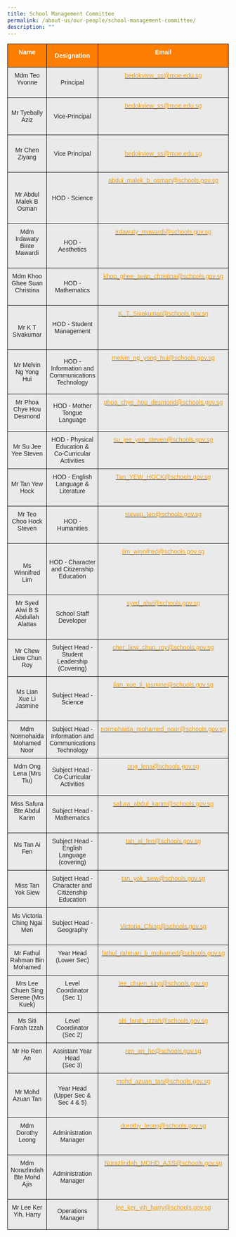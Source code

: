 ```yaml
---
title: School Management Committee
permalink: /about-us/our-people/school-management-committee/
description: ""
---
```

<style type="text/css">
.tg  {border-collapse:collapse;border-spacing:0;}
.tg td{border-color:black;border-style:solid;border-width:1px;font-family:Arial, sans-serif;font-size:14px;
  overflow:hidden;padding:10px 5px;word-break:normal;}
.tg th{border-color:black;border-style:solid;border-width:1px;font-family:Arial, sans-serif;font-size:14px;
  font-weight:normal;overflow:hidden;padding:10px 5px;word-break:normal;}
.tg .tg-41i5{background-color:#EAEAEA;color:#F2A00F;text-align:center;vertical-align:top}
.tg .tg-pa0n{background-color:#FD7E00;color:#FFF;font-weight:bold;text-align:center;vertical-align:middle}
.tg .tg-ii8k{background-color:#EAEAEA;color:#222;text-align:center;vertical-align:top}
.tg .tg-t0cp{background-color:#FD7E00;color:#FFF;font-weight:bold;text-align:center;vertical-align:top}
.tg .tg-ku5w{background-color:#EAEAEA;color:#222;text-align:center;vertical-align:middle}
</style>
<table class="tg">
<thead>
  <tr>
    <th class="tg-pa0n" colspan="2"><span style="color:#FFF;background-color:#FD7E00">Name</span><br><br></th>
    <th class="tg-pa0n"><span style="color:#FFF;background-color:#FD7E00">Designation</span><br></th>
    <th class="tg-t0cp"><span style="color:#FFF;background-color:#FD7E00">Email</span><br><br></th>
  </tr>
</thead>
<tbody>
  <tr>
    <td class="tg-ii8k" colspan="2"><span style="color:#222;background-color:#EAEAEA">Mdm Teo Yvonne</span><br><br></td>
    <td class="tg-ku5w"><span style="color:#222;background-color:#EAEAEA">Principal</span></td>
    <td class="tg-41i5"><a href="mailto:bedokview_ss@moe.edu.sg"><span style="text-decoration:none;color:#F2A00F">bedokview_ss@moe.edu.sg</span></a></td>
  </tr>
  <tr>
    <td class="tg-ku5w" colspan="2"><span style="color:#222;background-color:#EAEAEA"> </span><br><span style="color:#222;background-color:#EAEAEA">Mr Tyebally Aziz</span><br><br></td>
    <td class="tg-ku5w"><span style="color:#222;background-color:#EAEAEA">Vice-Principal</span></td>
    <td class="tg-41i5"><a href="mailto:bedokview_ss@moe.edu.sg"><span style="text-decoration:none;color:#F2A00F">bedokview_ss@moe.edu.sg</span></a></td>
  </tr>
  <tr>
    <td class="tg-ku5w" colspan="2"><span style="color:#222;background-color:#EAEAEA"> </span><br><span style="color:#222;background-color:#EAEAEA">Mr Chen Ziyang</span><br><br></td>
    <td class="tg-ku5w"><span style="color:#222;background-color:#EAEAEA">Vice Principal </span></td>
    <td class="tg-ku5w"><span style="color:#222;background-color:#EAEAEA"> </span><a href="mailto:bedokview_ss@moe.edu.sg"><span style="text-decoration:none;color:#F2A00F">bedokview_ss@moe.edu.sg</span></a></td>
  </tr>
  <tr>
    <td class="tg-ku5w" colspan="2"><span style="color:#222;background-color:#EAEAEA"> </span><br><br><span style="color:#222;background-color:#EAEAEA">Mr Abdul Malek B Osman</span><br><br></td>
    <td class="tg-ku5w"><span style="color:#222;background-color:#EAEAEA">HOD - Science</span></td>
    <td class="tg-41i5"><a href="mailto:abdul_malek_b_osman@schools.gov.sg"><span style="text-decoration:none;color:#F2A00F">abdul_malek_b_osman@schools.gov.sg</span></a></td>
  </tr>
  <tr>
    <td class="tg-ii8k" colspan="2"><span style="color:#222;background-color:#EAEAEA">Mdm Irdawaty Binte Mawardi</span><br><br></td>
    <td class="tg-ku5w"><span style="color:#222;background-color:#EAEAEA">HOD - Aesthetics   </span></td>
    <td class="tg-41i5"><a href="mailto:irdawaty_mawardi@schools.gov.sg"><span style="text-decoration:none;color:#F2A00F">irdawaty_mawardi@schools.gov.sg</span></a></td>
  </tr>
  <tr>
    <td class="tg-ii8k" colspan="2"><span style="color:#222;background-color:#EAEAEA">Mdm Khoo Ghee Suan Christina</span><br><br></td>
    <td class="tg-ku5w"><span style="color:#222;background-color:#EAEAEA">HOD - Mathematics   </span></td>
    <td class="tg-41i5"><a href="mailto:khoo_ghee_suan_christina@schools.gov.sg"><span style="text-decoration:none;color:#F2A00F">khoo_ghee_suan_christina@schools.gov.sg</span></a></td>
  </tr>
	  <tr>
    <td class="tg-ku5w" colspan="2"><span style="color:#222;background-color:#EAEAEA"> </span><br><br><span style="color:#222;background-color:#EAEAEA">Mr K T Sivakumar</span><br><br></td>
    <td class="tg-ku5w"><span style="color:#222;background-color:#EAEAEA">HOD - Student Management</span></td>
    <td class="tg-41i5"><a href="mailto:K_T_Sivakumar@schools.gov.sg"><span style="text-decoration:none;color:#F2A00F">K_T_Sivakumar@schools.gov.sg</span></a></td>
  </tr>
  <tr>
    <td class="tg-ku5w" colspan="2"><span style="color:#222;background-color:#EAEAEA"> </span><br><span style="color:#222;background-color:#EAEAEA">Mr Melvin Ng Yong Hui</span><br><br></td>
    <td class="tg-ku5w"><span style="color:#222;background-color:#EAEAEA">HOD - Information and Communications Technology</span></td>
    <td class="tg-41i5"><a href="mailto:melvin_ng_yong_hui@schools.gov.sg"><span style="text-decoration:none;color:#F2A00F">melvin_ng_yong_hui@schools.gov.sg</span></a></td>
  </tr>
  <tr>
    <td class="tg-ii8k" colspan="2"><span style="color:#222;background-color:#EAEAEA">Mr Phoa Chye Hou Desmond</span><br><br></td>
    <td class="tg-ku5w"><span style="color:#222;background-color:#EAEAEA"> HOD - Mother Tongue Language</span></td>
    <td class="tg-41i5"><a href="mailto:phoa_chye_hou_desmond@schools.gov.sg"><span style="text-decoration:none;color:#F2A00F">phoa_chye_hou_desmond@schools.gov.sg</span></a><span style="color:#222;background-color:#EAEAEA"> </span></td>
  </tr>
  <tr>
    <td class="tg-ku5w" colspan="2"><span style="color:#222;background-color:#EAEAEA"> Mr Su Jee Yee Steven</span></td>
    <td class="tg-ku5w"><span style="color:#222;background-color:#EAEAEA">HOD - Physical Education &amp;</span><br><span style="color:#222;background-color:#EAEAEA">Co-Curricular Activities </span></td>
    <td class="tg-41i5"><a href="mailto:su_jee_yee_steven@schools.gov.sg"><span style="text-decoration:none;color:#F2A00F">su_jee_yee_steven@schools.gov.sg </span></a></td>
  </tr>
  <tr>
    <td class="tg-ku5w" colspan="2"><span style="color:#222;background-color:#EAEAEA">Mr Tan Yew Hock</span></td>
    <td class="tg-ku5w"><span style="color:#222;background-color:#EAEAEA">HOD - English Language &amp; Literature </span><br><br></td>
    <td class="tg-41i5"><a href="mailto:Tan_YEW_HOCK@schools.gov.sg"><span style="text-decoration:none;color:#F2A00F">Tan_YEW_HOCK@schools.gov.sg </span></a></td>
  </tr>
  <tr>
    <td class="tg-ii8k" colspan="2"><span style="color:#222;background-color:#EAEAEA">Mr Teo Choo Hock Steven</span><br><br></td>
    <td class="tg-ku5w"><span style="color:#222;background-color:#EAEAEA"> HOD - Humanities</span></td>
    <td class="tg-41i5"><a href="mailto:steven_teo@schools.gov.sg"><span style="text-decoration:none;color:#F2A00F">steven_teo@schools.gov.sg</span></a></td>
  </tr>
		  <tr>
    <td class="tg-ku5w" colspan="2"><span style="color:#222;background-color:#EAEAEA"> </span><br><br><span style="color:#222;background-color:#EAEAEA">Ms Winnifred Lim</span><br><br></td>
    <td class="tg-ku5w"><span style="color:#222;background-color:#EAEAEA">HOD - Character and Citizenship Education</span></td>
    <td class="tg-41i5"><a href="mailto:lim_winnifred@schools.gov.sg"><span style="text-decoration:none;color:#F2A00F">lim_winnifred@schools.gov.sg</span></a></td>
  </tr>
  <tr>
    <td class="tg-ii8k" colspan="2"><span style="color:#222;background-color:#EAEAEA">Mr Syed Alwi B S Abdullah Alattas</span><br><br></td>
    <td class="tg-ku5w"><span style="color:#222;background-color:#EAEAEA"> School Staff Developer</span></td>
    <td class="tg-41i5"><a href="mailto:syed_alwi@schools.gov.sg"><span style="text-decoration:none;color:#F2A00F">syed_alwi@schools.gov.sg</span></a><br></td>
  </tr>
  <tr>
    <td class="tg-ku5w" colspan="2"><span style="color:#222;background-color:#EAEAEA">Mr Chew Liew Chun Roy</span></td>
    <td class="tg-ku5w"><span style="color:#222;background-color:#EAEAEA"> Subject Head -</span><br><span style="color:#222;background-color:#EAEAEA">Student Leadership</span><br><span style="color:#222;background-color:#EAEAEA">(Covering)</span></td>
    <td class="tg-41i5"><a href="mailto:cher_liew_chun_roy@schools.gov.sg"><span style="text-decoration:none;color:#F2A00F"> cher_liew_chun_roy@schools.gov.sg</span></a></td>
  </tr>
  <tr>
    <td class="tg-ku5w" colspan="2"><span style="color:#222;background-color:#EAEAEA"> </span><br><span style="color:#222;background-color:#EAEAEA">Ms Lian Xue Li Jasmine</span><br><br></td>
    <td class="tg-ku5w"><span style="color:#222;background-color:#EAEAEA"> Subject Head - Science</span></td>
    <td class="tg-41i5"><a href="mailto:lian_xue_li_jasmine@schools.gov.sg"><span style="text-decoration:none;color:#F2A00F">lian_xue_li_jasmine@schools.gov.sg </span></a></td>
  </tr>
  <tr>
    <td class="tg-ku5w" colspan="2"><span style="color:#222;background-color:#EAEAEA">Mdm Normohaida Mohamed Noor</span></td>
    <td class="tg-ku5w"><span style="color:#222;background-color:#EAEAEA"> Subject Head - Information and Communications Technology</span></td>
    <td class="tg-41i5"><a href="mailto:normohaida_mohamed_noor@schools.gov.sg"><span style="text-decoration:none;color:#F2A00F">normohaida_mohamed_noor@schools.gov.sg</span></a><span style="color:#222;background-color:#EAEAEA"> </span></td>
  </tr>
  <tr>
    <td class="tg-ii8k" colspan="2"><span style="color:#222;background-color:#EAEAEA">Mdm Ong Lena (Mrs Tiu)</span><br><br></td>
    <td class="tg-ku5w"><span style="color:#222;background-color:#EAEAEA"> Subject Head -</span><br><span style="color:#222;background-color:#EAEAEA">Co-Curricular Activities</span></td>
    <td class="tg-41i5"><a href="mailto:ong_lena@schools.gov.sg"><span style="text-decoration:none;color:#F2A00F">ong_lena@schools.gov.sg </span></a></td>
  </tr>
  <tr>
    <td class="tg-ii8k" colspan="2"><span style="color:#222;background-color:#EAEAEA"> Miss Safura Bte Abdul Karim </span><br><br></td>
    <td class="tg-ku5w"><span style="color:#222;background-color:#EAEAEA">Subject Head - Mathematics </span></td>
    <td class="tg-41i5"><a href="mailto:safura_abdul_karim@schools.gov.sg"><span style="text-decoration:none;color:#F2A00F">safura_abdul_karim@schools.gov.sg</span></a></td>
  </tr>
  <tr>
    <td class="tg-ku5w" colspan="2"><span style="color:#222;background-color:#EAEAEA">Ms Tan Ai Fen</span><br><br></td>
    <td class="tg-ku5w"><span style="color:#222;background-color:#EAEAEA">Subject Head - English Language </span><br><span style="color:#222;background-color:#EAEAEA">(covering)</span><br></td>
    <td class="tg-41i5"><a href="mailto:tan_ai_fen@schools.gov.sg"><span style="text-decoration:none;color:#F2A00F">tan_ai_fen@schools.gov.sg </span></a></td>
  </tr>
  <tr>
    <td class="tg-ku5w" colspan="2"><span style="color:#222;background-color:#EAEAEA"> Miss Tan Yok Siew</span></td>
    <td class="tg-ku5w"><span style="color:#222;background-color:#EAEAEA">Subject Head - Character and Citizenship Education</span></td>
    <td class="tg-41i5"><a href="mailto:tan_yok_siew@schools.gov.sg"><span style="text-decoration:none;color:#F2A00F">tan_yok_siew@schools.gov.sg</span></a><span style="color:#222;background-color:#EAEAEA"> </span></td>
  </tr>
  <tr>
    <td class="tg-ii8k" colspan="2"><span style="color:#222;background-color:#EAEAEA"> Ms Victoria Ching Ngai Men</span><br><br></td>
    <td class="tg-ku5w"><span style="color:#222;background-color:#EAEAEA">Subject Head - Geography </span></td>
    <td class="tg-ku5w"><span style="color:#222;background-color:#EAEAEA"> </span><a href="mailto:Victoria_Ching@schools.gov.sg"><span style="text-decoration:none;color:#F2A00F">Victoria_Ching@schools.gov.sg</span></a></td>
  </tr>
  <tr>
    <td class="tg-ku5w" colspan="2"><span style="color:#222;background-color:#EAEAEA">Mr Fathul Rahman Bin Mohamed</span></td>
    <td class="tg-ii8k"><span style="color:#222;background-color:#EAEAEA"> Year Head</span><br><span style="color:#222;background-color:#EAEAEA">(Lower Sec)</span><br><br></td>
    <td class="tg-41i5"><a href="mailto:fathul_rahman_b_mohamed@schools.gov.sg"><span style="text-decoration:none;color:#F2A00F">fathul_rahman_b_mohamed@schools.gov.sg</span></a></td>
  </tr>
  <tr>
    <td class="tg-ku5w" colspan="2"><span style="color:#222;background-color:#EAEAEA">Mrs Lee Chuen Sing Serene (Mrs Kuek)</span><br></td>
    <td class="tg-ii8k"><span style="color:#222;background-color:#EAEAEA">Level Coordinator</span><br><span style="color:#222;background-color:#EAEAEA">(Sec 1)</span><br><br></td>
    <td class="tg-41i5"><a href="mailto:lee_chuen_sing@schools.gov.sg"><span style="text-decoration:none;color:#F2A00F">lee_chuen_sing@schools.gov.sg</span></a><br></td>
  </tr>
  <tr>
    <td class="tg-ii8k" colspan="2"><span style="color:#222;background-color:#EAEAEA">Ms Siti Farah Izzah</span><br><span style="color:#222;background-color:#EAEAEA"> </span></td>
    <td class="tg-ku5w"><span style="color:#222;background-color:#EAEAEA"> Level Coordinator</span><br><span style="color:#222;background-color:#EAEAEA">(Sec 2)</span></td>
    <td class="tg-41i5"><a href="mailto:siti_farah_izzah@schools.gov.sg"><span style="text-decoration:none;color:#F2A00F">siti_farah_izzah@schools.gov.sg </span></a></td>
  </tr>
  <tr>
    <td class="tg-ii8k" colspan="2"><span style="color:#222;background-color:#EAEAEA">Mr Ho Ren An</span><br><br></td>
    <td class="tg-ku5w"><span style="color:#222;background-color:#EAEAEA">Assistant Year Head</span><br><span style="color:#222;background-color:#EAEAEA">(Sec 3)</span><br></td>
    <td class="tg-41i5"><a href="mailto:ren_an_ho@schools.gov.sg"><span style="text-decoration:none;color:#F2A00F">ren_an_ho@schools.gov.sg</span></a><span style="color:#222;background-color:#EAEAEA"> </span></td>
  </tr>
  <tr>
    <td class="tg-ku5w" colspan="2"><span style="color:#222;background-color:#EAEAEA">Mr Mohd Azuan Tan</span></td>
    <td class="tg-ku5w"><span style="color:#222;background-color:#EAEAEA"> </span><br><span style="color:#222;background-color:#EAEAEA"> Year Head</span><br><span style="color:#222;background-color:#EAEAEA">(Upper Sec &amp; Sec 4 &amp; 5)</span><br><br></td>
    <td class="tg-41i5"><a href="mailto:mohd_azuan_tan@schools.gov.sg"><span style="text-decoration:none;color:#F2A00F">mohd_azuan_tan@schools.gov.sg</span></a><span style="color:#222;background-color:#EAEAEA"> </span></td>
  </tr>
  <tr>
    <td class="tg-ii8k" colspan="2"><span style="color:#222;background-color:#EAEAEA"> Mdm Dorothy Leong</span><br><br></td>
    <td class="tg-ku5w"><span style="color:#222;background-color:#EAEAEA">Administration Manager </span></td>
    <td class="tg-41i5"><a href="mailto:dorothy_leong@schools.gov.sg"><span style="text-decoration:none;color:#F2A00F">dorothy_leong@schools.gov.sg</span></a><span style="color:#222;background-color:#EAEAEA"> </span></td>
  </tr>
  <tr>
    <td class="tg-ii8k" colspan="2"><span style="color:#222;background-color:#EAEAEA">Mdm Norazlindah Bte Mohd Ajis</span><br><br></td>
    <td class="tg-ku5w"><span style="color:#222;background-color:#EAEAEA"> Administration Manager</span></td>
    <td class="tg-41i5"><a href="mailto:Norazlindah_MOHD_AJIS@schools.gov.sg"><span style="text-decoration:none;color:#F2A00F">Norazlindah_MOHD_AJIS@schools.gov.sg </span></a></td>
  </tr>
  <tr>
    <td class="tg-ii8k" colspan="2"><span style="color:#222;background-color:#EAEAEA">Mr Lee Ker Yih, Harry</span><br><br></td>
    <td class="tg-ku5w"><span style="color:#222;background-color:#EAEAEA"> Operations Manager </span></td>
    <td class="tg-ii8k"><a href="mailto:lee_ker_yih_harry@schools.gov.sg"><span style="text-decoration:underline;color:#F2A00F">lee_ker_yih_harry@schools.gov.sg</span></a></td>
  </tr>
</tbody>
</table>